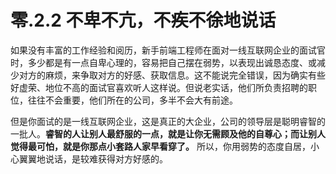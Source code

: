 # 零.2.2 不卑不亢，不疾不徐地说话

如果没有丰富的工作经验和阅历，新手前端工程师在面对一线互联网企业的面试官时，多少都是有一点自卑心理的，容易把自己摆在弱势，以表现出诚恳态度、或减少对方的麻烦，来争取对方的好感、获取信息。这不能说完全错误，因为确实有些好虚荣、地位不高的面试官喜欢听人这样说。但说老实话，他们所负责招聘的职位，往往不会重要，他们所在的公司，多半不会大有前途。

但是你面试的是一线互联网企业，这是真正的大企业，公司的领导层是聪明睿智的一批人。**睿智的人让别人最舒服的一点，就是让你无需顾及他的自尊心；而让别人觉得最可怕，就是你那点小套路人家早看穿了。** 所以，你用弱势的态度自居，小心翼翼地说话，是较难获得对方好感的。

